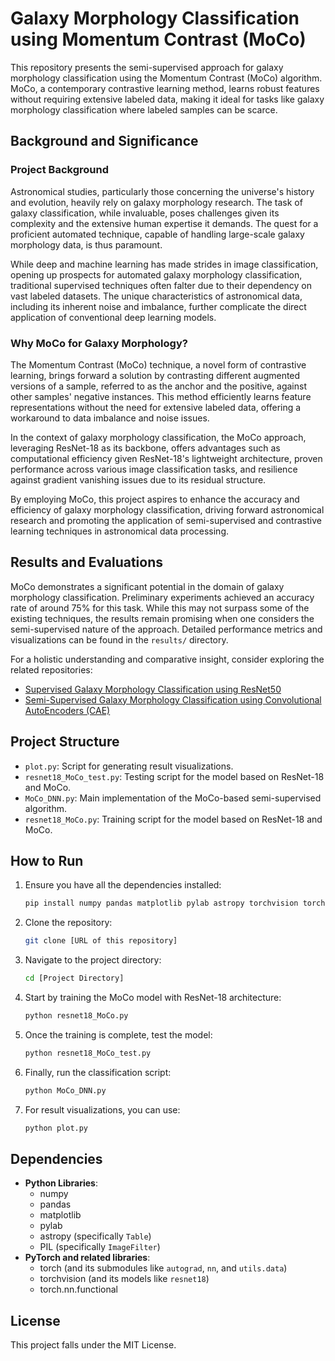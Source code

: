 # Galaxy Morphology Classification using Momentum Contrast (MoCo)

This repository presents the semi-supervised approach for galaxy morphology classification using the Momentum Contrast (MoCo) algorithm. MoCo, a contemporary contrastive learning method, learns robust features without requiring extensive labeled data, making it ideal for tasks like galaxy morphology classification where labeled samples can be scarce.

## Background and Significance

### Project Background

Astronomical studies, particularly those concerning the universe's history and evolution, heavily rely on galaxy morphology research. The task of galaxy classification, while invaluable, poses challenges given its complexity and the extensive human expertise it demands. The quest for a proficient automated technique, capable of handling large-scale galaxy morphology data, is thus paramount.

While deep and machine learning has made strides in image classification, opening up prospects for automated galaxy morphology classification, traditional supervised techniques often falter due to their dependency on vast labeled datasets. The unique characteristics of astronomical data, including its inherent noise and imbalance, further complicate the direct application of conventional deep learning models.

### Why MoCo for Galaxy Morphology?

The Momentum Contrast (MoCo) technique, a novel form of contrastive learning, brings forward a solution by contrasting different augmented versions of a sample, referred to as the anchor and the positive, against other samples' negative instances. This method efficiently learns feature representations without the need for extensive labeled data, offering a workaround to data imbalance and noise issues.

In the context of galaxy morphology classification, the MoCo approach, leveraging ResNet-18 as its backbone, offers advantages such as computational efficiency given ResNet-18's lightweight architecture, proven performance across various image classification tasks, and resilience against gradient vanishing issues due to its residual structure.

By employing MoCo, this project aspires to enhance the accuracy and efficiency of galaxy morphology classification, driving forward astronomical research and promoting the application of semi-supervised and contrastive learning techniques in astronomical data processing.

## Results and Evaluations

MoCo demonstrates a significant potential in the domain of galaxy morphology classification. Preliminary experiments achieved an accuracy rate of around 75% for this task. While this may not surpass some of the existing techniques, the results remain promising when one considers the semi-supervised nature of the approach. Detailed performance metrics and visualizations can be found in the `results/` directory.

For a holistic understanding and comparative insight, consider exploring the related repositories:
- [Supervised Galaxy Morphology Classification using ResNet50]([LINK_TO_RESNET_REPO](https://github.com/Amordia/GalaxyMorphology-ResNet50.git))
- [Semi-Supervised Galaxy Morphology Classification using Convolutional AutoEncoders (CAE)]([LINK_TO_CAE_REPO](https://github.com/Amordia/GalaxyMorphology-CAE.git))

## Project Structure
- `plot.py`: Script for generating result visualizations.
- `resnet18_MoCo_test.py`: Testing script for the model based on ResNet-18 and MoCo.
- `MoCo_DNN.py`: Main implementation of the MoCo-based semi-supervised algorithm.
- `resnet18_MoCo.py`: Training script for the model based on ResNet-18 and MoCo.

## How to Run

1. Ensure you have all the dependencies installed:
    ```bash
    pip install numpy pandas matplotlib pylab astropy torchvision torch
    ```

2. Clone the repository: 
    ```bash
    git clone [URL of this repository]
    ```

3. Navigate to the project directory:
    ```bash
    cd [Project Directory]
    ```

4. Start by training the MoCo model with ResNet-18 architecture:
    ```bash
    python resnet18_MoCo.py
    ```

5. Once the training is complete, test the model:
    ```bash
    python resnet18_MoCo_test.py
    ```

6. Finally, run the classification script:
    ```bash
    python MoCo_DNN.py
    ```

7. For result visualizations, you can use:
    ```bash
    python plot.py
    ```

## Dependencies

- **Python Libraries**:
    - numpy
    - pandas
    - matplotlib
    - pylab
    - astropy (specifically `Table`)
    - PIL (specifically `ImageFilter`)
- **PyTorch and related libraries**:
    - torch (and its submodules like `autograd`, `nn`, and `utils.data`)
    - torchvision (and its models like `resnet18`)
    - torch.nn.functional

## License

This project falls under the MIT License.


